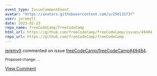 ```yaml
---
event_type: IssueCommentEvent
avatar: "https://avatars.githubusercontent.com/u/25011573?"
user: jeremylt
date: 2023-02-23
repo_name: freeCodeCamp/freeCodeCamp
html_url: https://github.com/freeCodeCamp/freeCodeCamp/issues/49484
repo_url: https://github.com/freeCodeCamp/freeCodeCamp
---
```


<a href='https://github.com/jeremylt' target='_blank'>jeremylt</a> commented on issue <a href='https://github.com/freeCodeCamp/freeCodeCamp/issues/49484' target='_blank'>freeCodeCamp/freeCodeCamp#49484</a>.

<small>Proposed change:...</small>

<a href='https://github.com/freeCodeCamp/freeCodeCamp/issues/49484' target='_blank'>View Comment</a>